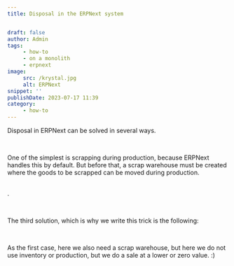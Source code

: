 ```yaml
---
title: Disposal in the ERPNext system


draft: false
author: Admin
tags:
     - how-to
     - on a monolith
     - erpnext
image:
     src: /krystal.jpg
     alt: ERPNext
snippet: ''
publishDate: 2023-07-17 11:39
category:
     - how-to
---
```


<div class="ql-editor read-mode"><p>Disposal in ERPNext can be solved in several ways. </p><p><br></p><p>One of the simplest is scrapping during production, because ERPNext handles this by default. But before that, a scrap warehouse must be created where the goods to be scrapped can be moved during production. </p><p><br> . </p><p><br></p><p>The third solution, which is why we write this trick is the following:</p><p><br></p><p>As the first case, here we also need a scrap warehouse, but here we do not use inventory or production, but we do a sale at a lower or zero value. :)</p></div>